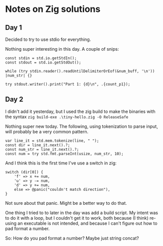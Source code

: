 # Notes on Zig solutions

## Day 1

Decided to try to use stdio for everything.

Nothing super interesting in this day. A couple of snips:

``` zig
const stdin = std.io.getStdIn();
const stdout = std.io.getStdOut();

while (try stdin.reader().readUntilDelimiterOrEof(&num_buff, '\n')) |num_str| {}

try stdout.writer().print("Part 1: {d}\n", .{count_p1});
```

## Day 2

I didn't add it yesterday, but I used the zig build to make the binaries with the syntax `zig build-exe .\tiny-hello.zig -O ReleaseSafe`

Nothing super new today. The following, using tokenization to parse input, will probably be a very common pattern.

``` zig
var line_it = std.mem.tokenize(line, " ");
const dir = line_it.next().?;
const num_str = line_it.next().?;
const num = try std.fmt.parseInt(usize, num_str, 10);
```

And I think this is the first time I've use a switch in zig:


``` zig
switch (dir[0]) {
    'f' => x += num,
    'u' => y -= num,
    'd' => y += num,
    else => @panic("couldn't match direction"),
}
```

Not sure about that panic. Might be a better way to do that.

One thing I tried to to later in the day was add a build script. My intent was to do it with a loop, but I couldn't get it to work, both because (I think) re-using an executable is not intended, and because I can't figure out how to pad format a number.

So: How do you pad format a number? Maybe just string concat?
